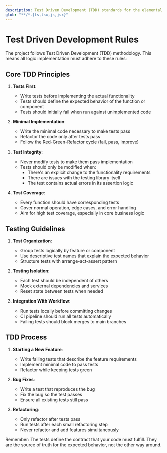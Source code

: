 ```yaml
---
description: Test Driven Development (TDD) standards for the elemental game project
glob: "**/*.{ts,tsx,js,jsx}"
---
```


# Test Driven Development Rules

The project follows Test Driven Development (TDD) methodology. This means all logic implementation must adhere to these rules:

## Core TDD Principles

1. **Tests First**:
   - Write tests before implementing the actual functionality
   - Tests should define the expected behavior of the function or component
   - Tests should initially fail when run against unimplemented code

2. **Minimal Implementation**:
   - Write the minimal code necessary to make tests pass
   - Refactor the code only after tests pass
   - Follow the Red-Green-Refactor cycle (fail, pass, improve)

3. **Test Integrity**:
   - Never modify tests to make them pass implementation
   - Tests should only be modified when:
     - There's an explicit change to the functionality requirements
     - There are issues with the testing library itself
     - The test contains actual errors in its assertion logic

4. **Test Coverage**:
   - Every function should have corresponding tests
   - Cover normal operation, edge cases, and error handling
   - Aim for high test coverage, especially in core business logic

## Testing Guidelines

1. **Test Organization**:
   - Group tests logically by feature or component
   - Use descriptive test names that explain the expected behavior
   - Structure tests with arrange-act-assert pattern

2. **Testing Isolation**:
   - Each test should be independent of others
   - Mock external dependencies and services
   - Reset state between tests when needed

3. **Integration With Workflow**:
   - Run tests locally before committing changes
   - CI pipeline should run all tests automatically
   - Failing tests should block merges to main branches

## TDD Process

1. **Starting a New Feature**:
   - Write failing tests that describe the feature requirements
   - Implement minimal code to pass tests
   - Refactor while keeping tests green

2. **Bug Fixes**:
   - Write a test that reproduces the bug
   - Fix the bug so the test passes
   - Ensure all existing tests still pass

3. **Refactoring**:
   - Only refactor after tests pass
   - Run tests after each small refactoring step
   - Never refactor and add features simultaneously

Remember: The tests define the contract that your code must fulfill. They are the source of truth for the expected behavior, not the other way around.